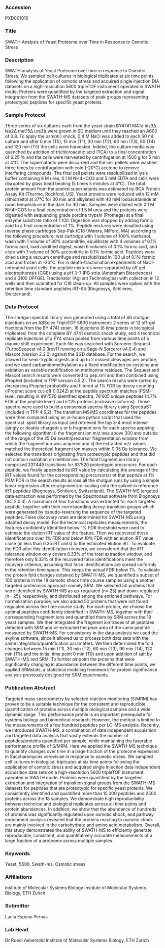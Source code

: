 ### Accession
PXD001010

### Title
SWATH Analysis of Yeast Proteome over Time in Response to Osmotic Stress

### Description
SWATH analysis of Yeast Proteome over time in response to Osmotic Stress. We sampled cell cultures in biological triplicates at six time points following the application of osmotic stress and acquired single injection DIA datasets on a high-resolution 5600 tripleTOF instrument operated in SWATH mode. Proteins were quantified by the targeted extraction and signal integration from the SWATH-MS datasets of peak groups representing proteotypic peptides for specific yeast proteins.

### Sample Protocol
Three series of six cultures each from the yeast strain BY4741 MATa his3Δ leu2Δ met15Δ ura3Δ were grown in SD medium until they reached an A600 of 0.8. To apply the osmotic shock, 0.4 M NaCl was added to each 50 ml culture and after 0 min (T0), 15 min (T1), 30 min (T2), 60 min (T3), 90 (T4) and 120 min (T5) the cells were harvested. Indeed, the culture media was quenched by addition of trichloroacetic acid (TCA) to a final concentration of 6.25 % and the cells were harvested by centrifugation at 1500 g for 5 min at 4°C. The supernatants were discarded and the cell pellets were washed three times by centrifugation with cold (-20°C) acetone to remove interfering compounds. The final cell pellets were resolubilized in lysis buffer containing 8 M urea, 0.1 M NH4HCO3 and 5 mM EDTA and cells were disrupted by glass bead beating (5 times 5 minutes at 4°C). The total protein amount from the pooled supernatants was estimated by BCA Protein Assay Kit  (Thermo, Rockford, US). Yeast proteins were reduced with 12 mM dithiotreitol at 37°C for 30 min and alkylated with 40 mM iodoacetamide at room temperature in the dark for 30 min. Samples were diluted with 0.1 M NH4HCO3 to a final concentration of 1.5 M urea and the proteins were digested with sequencing grade porcine trypsin (Promega) at a final enzyme:substrate ratio of 1:100. Digestion was stopped by adding formic acid to a final concentration of 1%. Peptide mixtures were desalted using reverse phase cartridges Sep-Pak tC18 (Waters, Milford, MA) according to the following procedure; wet cartridge with 1 volume of 100% methanol, wash with 1 volume of 80% acetonitrile, equilibrate with 4 volumes of 0.1% formic acid, load acidified digest, wash 6 volumes of 0.1% formic acid, and elute with 1 volume of 50% acetonitrile in 0.1% formic acid. Peptides were dried using a vacuum centrifuge and resolubilized in 100 µl of 0.1% formic acid and frozen at -20°C. For in depth-fractionation experiments of NaCl-untreated yeast cells, the peptide mixtures were separated by off gel electrophoresis (OGE) using a pH 3–7 IPG strip (Amersham Biosciences) and a 3100 OFFGEL Fractionator (Agilent Technologies) with collection in 12 wells and then submitted for C18 clean-up. All samples were spiked with the retention time standard peptides iRT-Kit (Biognosys, Schlieren, Switzerland).

### Data Protocol
The shotgun spectral library was generated using a total of 46 shotgun injections on an ABSciex TripleTOF 5600 instrument: 2 series of 12 off-gel fractions from the BY 4741 strain, 18 injections (6 time points in biological triplicates) from the complete BY 4741 osmotic shock study, and 4 technical replicate injections of a FY4 strain pooled from various time points of a diauxic shift experiment. Each file was searched with Sorcerer-Sequest (TurboSequest v4.0.3rev11 running on a Sage-N Sorcerer v4.0.4) and Mascot (version 2.3.0) against the SGD database. For the search, we allowed for semi-tryptic digests and up to 2 missed cleavages per peptide, and we used carbamidomethylation as a fixed modification on cysteine and oxidation as variable modification on methionine residues. The Sequest and Mascot search results were converted to pep.xml and then combined using iProphet (included in TPP version 4.5.2). The search results were sorted by decreasing iProphet probability and filtered at 1% FDR by decoy counting (iProphet score cut-off 0.0242) at the peptide spectrum matches (PSM) level, resulting in 891’570 identified spectra, 78’605 unique peptides (4.7% FDR at the peptide level) and 5’125 proteins (inclusive isoforms). Those spectra were used to build a consensus spectra library using SpectraST (included in TPP 4.5.2). The transition MS/MS coordinates for the peptides were then computed using an in-house python script that used the spectrast .sptxt library as input and retrieved the top 3-4 most intense (singly or doubly charged) y or b fragment ions for each spectra applying the following algorithm:  i) the fragment ion m/z was above 300 and outside of the range of the 25 Da swath/precursor fragmentation window from which the fragment ion was acquired and ii) the extracted m/z values matched the theoretical fragment ion masses within 0.05 Da tolerance. We selected the transitions originating from proteotypic peptides and that did not contain oxidation on methionine. The final fragment ion library comprised 331’449 transitions for 83’520 proteotypic precursors. For each peptide, we finally appended its iRT value by calculating the average of the iRT values found for the corresponding precursor(s) of that peptide at 1% PSM FDR in the search results across all the shotgun runs by using a simple linear regression after re-alignment/re-scaling onto the spiked-in reference iRT peptides (Biognosys, Schlieren, Switzerland).   The SWATH-MS targeted data extraction was performed by the Spectronaut software from Biognosys (RC.2.0.3). A maximum of four transitions was extracted for each targeted peptide, together with their corresponding decoy-transition groups which were generated by pseudo-reversing the sequence of the targeted peptides. False discovery rates are determined for SWATH-MS using adapted decoy model. For the technical replicates measurements, the features confidently identified below 1% FDR threshold were used to estimate the elution iRT value of the feature. Then we recovered those identifications over 1% FDR and below 10% FDR with an elution iRT value close (in less than 0.35 iRT units) to the estimated elution iRT. To evaluate the FDR after this identification recovery, we considered that the iRT tolerance window only covers 8.33% of the total extraction window, and therefore only 8.33% of the recovered false identifications meet the recovery criterion, assuming that false identifications are spread uniformly in the retention time space. This keeps the actual FDR below 1%.  To validate the protein fold changes obtained by SWATH-MS, we quantified a subset of 100 proteins in the 18 osmotic shock time course samples using a another targeted proteomics approach namely SRM. We selected 50 proteins that were identified by SWATH-MS as up-regulated (n= 25) and down-regulated (n= 25), respectively, and distributed among the enriched pathways. For normalization purpose, we also added 50 proteins that were not found regulated across the time course study. For each protein, we choose the optimal peptides confidently identified in SWATH-MS, together with their corresponding fragment ions and quantified them by SRM across the 18 yeast samples. We then integrated the fragment ion traces of all peptides detected with SRM and re-extracted the peak area of the same peptide measured by SWATH-MS. For consistency in the data analysis we used the skyline software, since it allowed us to process both data sets with the same integration/quantification parameters. We then determined the fold changes between 15 min (T1), 30 min (T2), 60 min (T3), 90 min  (T4), 120 min (T5) and  the initial time point 0 min (T0) and upon addition of salt by SWATH-MS and SRM. To further pinpoint the proteins that were significantly changing in abundance between the different time points, we applied SRMstats, a statistical modeling framework for protein significance analysis previously designed for SRM experiments.

### Publication Abstract
Targeted mass spectrometry by selected reaction monitoring (S/MRM) has proven to be a suitable technique for the consistent and reproducible quantification of proteins across multiple biological samples and a wide dynamic range. This performance profile is an important prerequisite for systems biology and biomedical research. However, the method is limited to the measurements of a few hundred peptides per LC-MS analysis. Recently, we introduced SWATH-MS, a combination of data independent acquisition and targeted data analysis that vastly extends the number of peptides/proteins quantified per sample, while maintaining the favorable performance profile of S/MRM. Here we applied the SWATH-MS technique to quantify changes over time in a large fraction of the proteome expressed in Saccharomyces cerevisiae in response to osmotic stress. We sampled cell cultures in biological triplicates at six time points following the application of osmotic stress and acquired single injection data independent acquisition data sets on a high-resolution 5600 tripleTOF instrument operated in SWATH mode. Proteins were quantified by the targeted extraction and integration of transition signal groups from the SWATH-MS datasets for peptides that are proteotypic for specific yeast proteins. We consistently identified and quantified more than 15,000 peptides and 2500 proteins across the 18 samples. We demonstrate high reproducibility between technical and biological replicates across all time points and protein abundances. In addition, we show that the abundance of hundreds of proteins was significantly regulated upon osmotic shock, and pathway enrichment analysis revealed that the proteins reacting to osmotic shock are mainly involved in the carbohydrate and amino acid metabolism. Overall, this study demonstrates the ability of SWATH-MS to efficiently generate reproducible, consistent, and quantitatively accurate measurements of a large fraction of a proteome across multiple samples.

### Keywords
Yeast, 5600, Swath-ms, Osmotic stress

### Affiliations
Institute of Molecular Systems Biology
Institute of Molecular Systems Biology, ETH Zurich

### Submitter
Lucia Espona Pernas

### Lab Head
Dr Ruedi Aebersold
Institute of Molecular Systems Biology, ETH Zurich


